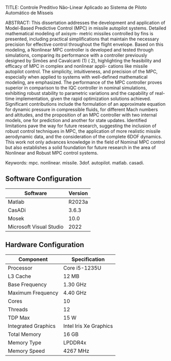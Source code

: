 TITLE:
Controle Preditivo Não-Linear Aplicado ao Sistema de Piloto Automático de Mísseis

ABSTRACT:
This dissertation addresses the development and application of Model-Based Predictive
Control (MPC) in missile autopilot systems. Detailed mathematical modeling of axisym-
metric missiles controlled by fins is presented, including practical simplifications that
maintain the necessary precision for effective control throughout the flight envelope. Based
on this modeling, a Nonlinear MPC controller is developed and tested through simulations,
comparing its performance with a controller previously designed by Simões and Cavalcanti
(1) ( 2), highlighting the feasibility and efficacy of MPC in complex and nonlinear appli-
cations like missile autopilot control. The simplicity, intuitiveness, and precision of the
MPC, especially when applied to systems with well-defined mathematical modeling, are
emphasized. The performance of the MPC controller proves superior in comparison to the
IQC controller in nominal simulations, exhibiting robust stability to parametric variations
and the capability of real-time implementation, given the rapid optimization solutions
achieved. Significant contributions include the formulation of an approximate equation for
dynamic pressure in compressible fluids, for different Mach numbers and altitudes, and the
proposition of an MPC controller with two internal models, one for prediction and another
for state updates. Identified limitations pave the way for future research, suggesting the
inclusion of robust control techniques in MPC, the application of more realistic missile
aerodynamic data, and the consideration of the complete 6DOF dynamics. This work not
only advances knowledge in the field of Nominal MPC control but also establishes a solid
foundation for future research in the area of Nonlinear and Robust MPC control systems.

Keywords: mpc. nonlinear. missile. 3dof. autopilot. matlab. casadi.

## Software Configuration

| Software                | Version    |
|-------------------------|------------|
| Matlab                  | R2023a     |
| CasADi                  | 3.6.3      |
| Mosek                   | 10.0       |
| Microsoft Visual Studio | 2022       |

## Hardware Configuration

| Component           | Specification          |
|---------------------|------------------------|
| Processor           | Core i5-1235U          |
| L3 Cache            | 12 MB                  |
| Base Frequency      | 1.30 GHz               |
| Maximum Frequency   | 4.40 GHz               |
| Cores               | 10                     |
| Threads             | 12                     |
| TDP Max             | 15 W                   |
| Integrated Graphics | Intel Iris Xe Graphics |
| Total Memory        | 16 GB                  |
| Memory Type         | LPDDR4x                |
| Memory Speed        | 4267 MHz               |
